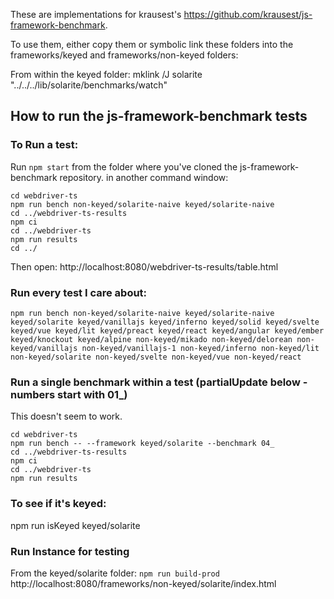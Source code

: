 These are implementations for krausest's  https://github.com/krausest/js-framework-benchmark.

To use them, either copy them or symbolic link these folders into the frameworks/keyed and frameworks/non-keyed folders:

From within the keyed folder:
mklink /J solarite "../../../lib/solarite/benchmarks/watch"


## How to run the js-framework-benchmark tests

### To Run a test:
Run `npm start` from the folder where you've cloned the js-framework-benchmark repository.
in another command window:


```
cd webdriver-ts
npm run bench non-keyed/solarite-naive keyed/solarite-naive
cd ../webdriver-ts-results
npm ci
cd ../webdriver-ts
npm run results
cd ../
```
Then open:
http://localhost:8080/webdriver-ts-results/table.html

### Run every test I care about:

```
npm run bench non-keyed/solarite-naive keyed/solarite-naive keyed/solarite keyed/vanillajs keyed/inferno keyed/solid keyed/svelte keyed/vue keyed/lit keyed/preact keyed/react keyed/angular keyed/ember keyed/knockout keyed/alpine non-keyed/mikado non-keyed/delorean non-keyed/vanillajs non-keyed/vanillajs-1 non-keyed/inferno non-keyed/lit non-keyed/solarite non-keyed/svelte non-keyed/vue non-keyed/react
```

### Run a single benchmark within a test (partialUpdate below - numbers start with 01_)
This doesn't seem to work.
```
cd webdriver-ts
npm run bench -- --framework keyed/solarite --benchmark 04_
cd ../webdriver-ts-results
npm ci
cd ../webdriver-ts
npm run results
```

### To see if it's keyed:
npm run isKeyed keyed/solarite

### Run Instance for testing
From the keyed/solarite folder:
`npm run build-prod`
http://localhost:8080/frameworks/non-keyed/solarite/index.html

